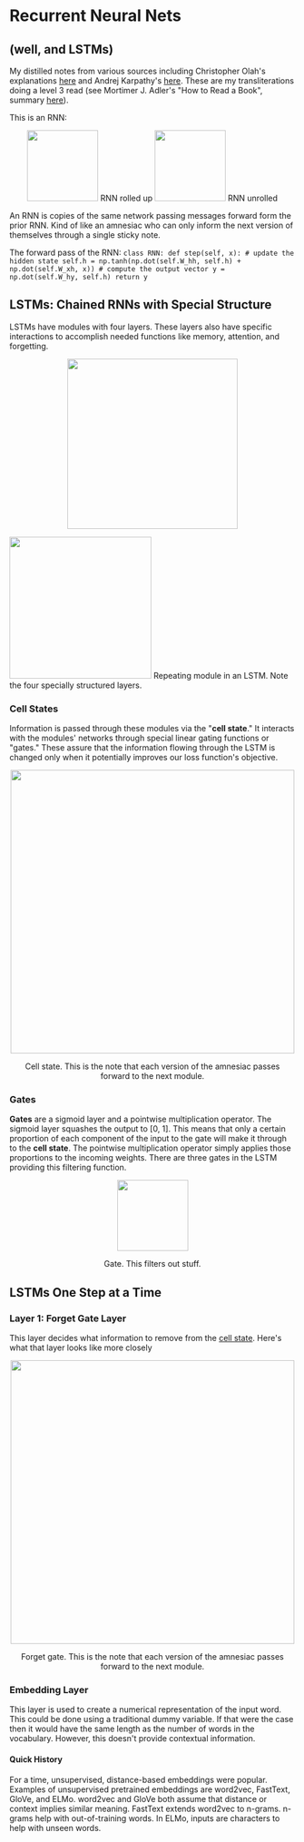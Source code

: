 # Recurrent Neural Nets
## (well, and LSTMs)
My distilled notes from various sources including Christopher Olah's explanations [here](http://colah.github.io/posts/2015-08-Understanding-LSTMs/) and Andrej Karpathy's [here](http://karpathy.github.io/2015/05/21/rnn-effectiveness/). These are my transliterations doing a level 3 read (see Mortimer J. Adler's "How to Read a Book", summary [here](https://fastertomaster.com/how-to-read-a-book-mortimer-j-adler/)).

This is an RNN:
<p align="center">
  <img width="125" src="http://colah.github.io/posts/2015-08-Understanding-LSTMs/img/RNN-rolled.png">
  RNN rolled up
<img width="125" src="http://colah.github.io/posts/2015-08-Understanding-LSTMs/img/RNN-unrolled.png" caption="This is a Recurrent Neural Network, hear it roar." >
  RNN unrolled
</p>

An RNN is copies of the same network passing messages forward form the prior RNN. Kind of like an amnesiac who can only inform the next version of themselves through a single sticky note.

The forward pass of the RNN:
`class RNN:
  def step(self, x):
    # update the hidden state
    self.h = np.tanh(np.dot(self.W_hh, self.h) + np.dot(self.W_xh, x))
    # compute the output vector
    y = np.dot(self.W_hy, self.h)
    return y`


## LSTMs: Chained RNNs with Special Structure

LSTMs have modules with four layers. These layers also have specific interactions to accomplish needed functions like memory, attention, and forgetting.

<p align="center">
  <img width="300" src="http://colah.github.io/posts/2015-08-Understanding-LSTMs/img/LSTM3-chain.png">
</p>
<p>
<img width="250" src="http://colah.github.io/posts/2015-08-Understanding-LSTMs/img/LSTM2-notation.png">
  Repeating module in an LSTM. Note the four specially structured layers.
</p>


### Cell States
Information is passed through these modules via the "**cell state**." It interacts with the modules' networks through special linear gating functions or "gates." These assure that the information flowing through the LSTM is changed only when it potentially improves our loss function's objective.

<p align="center">
  <img width="500" src="http://colah.github.io/posts/2015-08-Understanding-LSTMs/img/LSTM3-C-line.png">
</p>
<p align="center">
  Cell state. This is the note that each version of the amnesiac passes forward to the next module.
</p>

### Gates
**Gates** are a sigmoid layer and a pointwise multiplication operator. The sigmoid layer squashes the output to \[0, 1\]. This means that only a certain proportion of each component of the input to the gate will make it through to the **cell state**. The pointwise multiplication operator simply applies those proportions to the incoming weights. There are three gates in the LSTM providing this filtering function.

<p align="center">
  <img width="125" src="http://colah.github.io/posts/2015-08-Understanding-LSTMs/img/LSTM3-gate.png">
</p>
<p align="center">
  Gate. This filters out stuff.
</p>

## LSTMs One Step at a Time
### Layer 1: Forget Gate Layer
This layer decides what information to remove from the [cell state](#cell-states). Here's what that layer looks like more closely

<p align="center">
  <img width="500" src="http://colah.github.io/posts/2015-08-Understanding-LSTMs/img/LSTM3-focus-f.png">
</p>
<p align="center">
  Forget gate. This is the note that each version of the amnesiac passes forward to the next module.
</p>

### Embedding Layer
This layer is used to create a numerical representation of the input word. This could be done using a traditional dummy variable. If that were the case then it would have the same length as the number of words in the vocabulary. However, this doesn't provide contextual information.
#### Quick History
For a time, unsupervised, distance-based embeddings were popular. Examples of unsupervised pretrained embeddings are word2vec, FastText, GloVe, and ELMo.
word2vec and GloVe both assume that distance or context implies similar meaning. FastText extends word2vec to n-grams. n-grams help with out-of-training words. In ELMo, inputs are characters to help with unseen words.
